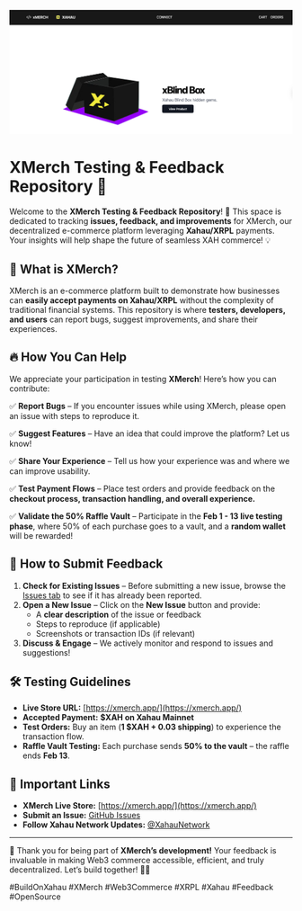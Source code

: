 ![xMerch Banner](.github/images/xmerch-preproduction.png)
# XMerch Testing & Feedback Repository 🚀

Welcome to the **XMerch Testing & Feedback Repository**! 🎉 This space is dedicated to tracking **issues, feedback, and improvements** for XMerch, our decentralized e-commerce platform leveraging **Xahau/XRPL** payments. Your insights will help shape the future of seamless XAH commerce! 💡

## 📌 What is XMerch?
XMerch is an e-commerce platform built to demonstrate how businesses can **easily accept payments on Xahau/XRPL** without the complexity of traditional financial systems. This repository is where **testers, developers, and users** can report bugs, suggest improvements, and share their experiences.

## 🔥 How You Can Help
We appreciate your participation in testing **XMerch**! Here’s how you can contribute:

✅ **Report Bugs** – If you encounter issues while using XMerch, please open an issue with steps to reproduce it.

✅ **Suggest Features** – Have an idea that could improve the platform? Let us know!

✅ **Share Your Experience** – Tell us how your experience was and where we can improve usability.

✅ **Test Payment Flows** – Place test orders and provide feedback on the **checkout process, transaction handling, and overall experience.**

✅ **Validate the 50% Raffle Vault** – Participate in the **Feb 1 - 13 live testing phase**, where 50% of each purchase goes to a vault, and a **random wallet** will be rewarded!

## 🚀 How to Submit Feedback

1. **Check for Existing Issues** – Before submitting a new issue, browse the [Issues tab](https://github.com/mworks-proj/xmerch-testing/issues) to see if it has already been reported.
2. **Open a New Issue** – Click on the **New Issue** button and provide:
   - A **clear description** of the issue or feedback
   - Steps to reproduce (if applicable)
   - Screenshots or transaction IDs (if relevant)
3. **Discuss & Engage** – We actively monitor and respond to issues and suggestions!

## 🛠️ Testing Guidelines
- **Live Store URL:** [https://xmerch.app/](https://xmerch.app/)
- **Accepted Payment:** **$XAH on Xahau Mainnet**
- **Test Orders:** Buy an item (**1 $XAH + 0.03 shipping**) to experience the transaction flow.
- **Raffle Vault Testing:** Each purchase sends **50% to the vault** – the raffle ends **Feb 13**.

## 📌 Important Links
- **XMerch Live Store:** [https://xmerch.app/](https://xmerch.app/)
- **Submit an Issue:** [GitHub Issues](https://github.com/mworks-proj/xmerch-testing/issues)
- **Follow Xahau Network Updates:** [@XahauNetwork](https://twitter.com/XahauNetwork)

---

🙌 Thank you for being part of **XMerch’s development!** Your feedback is invaluable in making Web3 commerce accessible, efficient, and truly decentralized. Let’s build together! 🚀🔥

#BuildOnXahau #XMerch #Web3Commerce #XRPL #Xahau #Feedback #OpenSource

